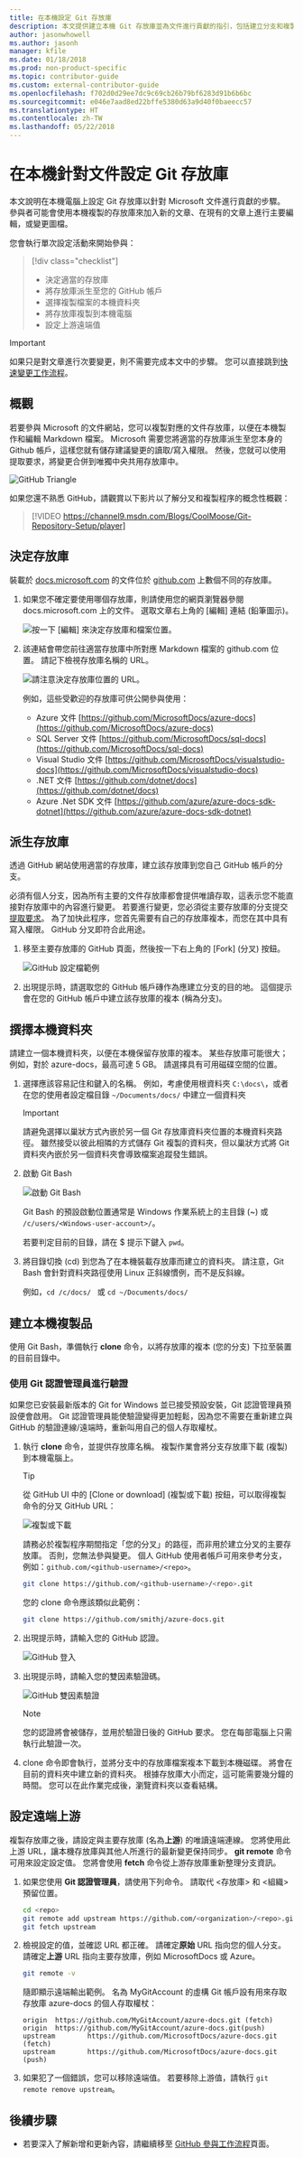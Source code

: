 ```yaml
---
title: 在本機設定 Git 存放庫
description: 本文提供建立本機 Git 存放庫並為文件進行貢獻的指引，包括建立分支和複製程序。
author: jasonwhowell
ms.author: jasonh
manager: kfile
ms.date: 01/18/2018
ms.prod: non-product-specific
ms.topic: contributor-guide
ms.custom: external-contributor-guide
ms.openlocfilehash: f702d0d29ee7dc9c69cb26b79bf6283d91b6b6bc
ms.sourcegitcommit: e046e7aad8ed22bffe5380d63a9d40f0baeecc57
ms.translationtype: HT
ms.contentlocale: zh-TW
ms.lasthandoff: 05/22/2018
---
```

# <a name="set-up-git-repository-locally-for-documentation"></a>在本機針對文件設定 Git 存放庫

本文說明在本機電腦上設定 Git 存放庫以針對 Microsoft 文件進行貢獻的步驟。 參與者可能會使用本機複製的存放庫來加入新的文章、在現有的文章上進行主要編輯，或變更圖檔。

您會執行單次設定活動來開始參與：
> [!div class="checklist"]
> * 決定適當的存放庫
> * 將存放庫派生至您的 GitHub 帳戶
> * 選擇複製檔案的本機資料夾
> * 將存放庫複製到本機電腦
> * 設定上游遠端值

> [!IMPORTANT]
> 如果只是對文章進行次要變更，則不需要完成本文中的步驟。 您可以直接跳到[快速變更工作流程](index.md#quick-edits-to-existing-documents)。
>

## <a name="overview"></a>概觀

若要參與 Microsoft 的文件網站，您可以複製對應的文件存放庫，以便在本機製作和編輯 Markdown 檔案。 Microsoft 需要您將適當的存放庫派生至您本身的 Github 帳戶，這樣您就有儲存建議變更的讀取/寫入權限。 然後，您就可以使用提取要求，將變更合併到唯獨中央共用存放庫中。

![GitHub Triangle](./media/git-and-github-initial-setup.png)

如果您還不熟悉 GitHub，請觀賞以下影片以了解分叉和複製程序的概念性概觀：

>[!VIDEO https://channel9.msdn.com/Blogs/CoolMoose/Git-Repository-Setup/player]

## <a name="determine-the-repository"></a>決定存放庫

裝載於 [docs.microsoft.com](https://docs.microsoft.com) 的文件位於 [github.com](https://www.github.com) 上數個不同的存放庫。

1. 如果您不確定要使用哪個存放庫，則請使用您的網頁瀏覽器參閱 docs.microsoft.com 上的文件。 選取文章右上角的 [編輯] 連結 (鉛筆圖示)。

   ![按一下 [編輯] 來決定存放庫和檔案位置。](media/index/edit-article.png)

2. 該連結會帶您前往適當存放庫中所對應 Markdown 檔案的 github.com 位置。 請記下檢視存放庫名稱的 URL。

   ![請注意決定存放庫位置的 URL。](media/public-repo.png)

   例如，這些受歡迎的存放庫可供公開參與使用：
   - Azure 文件 [https://github.com/MicrosoftDocs/azure-docs](https://github.com/MicrosoftDocs/azure-docs)
   - SQL Server 文件 [https://github.com/MicrosoftDocs/sql-docs](https://github.com/MicrosoftDocs/sql-docs)
   - Visual Studio 文件 [https://github.com/MicrosoftDocs/visualstudio-docs](https://github.com/MicrosoftDocs/visualstudio-docs)
   - .NET 文件 [https://github.com/dotnet/docs](https://github.com/dotnet/docs)
   - Azure .Net SDK 文件 [https://github.com/azure/azure-docs-sdk-dotnet](https://github.com/azure/azure-docs-sdk-dotnet)

## <a name="fork-the-repository"></a>派生存放庫
透過 GitHub 網站使用適當的存放庫，建立該存放庫到您自己 GitHub 帳戶的分支。

必須有個人分支，因為所有主要的文件存放庫都會提供唯讀存取，這表示您不能直接對存放庫中的內容進行變更。 若要進行變更，您必須從主要存放庫的分支提交[提取要求](git-github-fundamentals.md#pull-requests)。 為了加快此程序，您首先需要有自己的存放庫複本，而您在其中具有寫入權限。 GitHub 分叉即符合此用途。

1. 移至主要存放庫的 GitHub 頁面，然後按一下右上角的 [Fork] \(分叉\) 按鈕。

   ![GitHub 設定檔範例](./media/contribute-get-started-setup-local/fork.png)

2. 出現提示時，請選取您的 GitHub 帳戶磚作為應建立分支的目的地。 這個提示會在您的 GitHub 帳戶中建立該存放庫的複本 (稱為分支)。

## <a name="choose-a-local-folder"></a>撰擇本機資料夾
請建立一個本機資料夾，以便在本機保留存放庫的複本。 某些存放庫可能很大；例如，對於 azure-docs，最高可達 5 GB。 請選擇具有可用磁碟空間的位置。

1. 選擇應該容易記住和鍵入的名稱。 例如，考慮使用根資料夾 `C:\docs\`，或者在您的使用者設定檔目錄 `~/Documents/docs/` 中建立一個資料夾

   > [!IMPORTANT]
   > 請避免選擇以巢狀方式內嵌於另一個 Git 存放庫資料夾位置的本機資料夾路徑。 雖然接受以彼此相隣的方式儲存 Git 複製的資料夾，但以巢狀方式將 Git 資料夾內嵌於另一個資料夾會導致檔案追蹤發生錯誤。

2. 啟動 Git Bash

   ![啟動 Git Bash](./media/contribute-get-started-setup-local/gitbash-start.png)

   Git Bash 的預設啟動位置通常是 Windows 作業系統上的主目錄 (~) 或 `/c/users/<Windows-user-account>/`。

   若要判定目前的目錄，請在 $ 提示下鍵入 `pwd`。 

3. 將目錄切換 (cd) 到您為了在本機裝載存放庫而建立的資料夾。 請注意，Git Bash 會針對資料夾路徑使用 Linux 正斜線慣例，而不是反斜線。

   例如，`cd /c/docs/ ` 或 `cd ~/Documents/docs/`

## <a name="create-a-local-clone"></a>建立本機複製品

使用 Git Bash，準備執行 **clone** 命令，以將存放庫的複本 (您的分支) 下拉至裝置的目前目錄中。 

### <a name="authenticate-by-using-git-credential-manager"></a>使用 Git 認證管理員進行驗證
如果您已安裝最新版本的 Git for Windows 並已接受預設安裝，Git 認證管理員預設便會啟用。 Git 認證管理員能使驗證變得更加輕鬆，因為您不需要在重新建立與 GitHub 的驗證連線/遠端時，重新叫用自己的個人存取權杖。

1. 執行 **clone** 命令，並提供存放庫名稱。 複製作業會將分支存放庫下載 (複製) 到本機電腦上。 

    > [!Tip]
    > 從 GitHub UI 中的 [Clone or download] \(複製或下載\) 按鈕，可以取得複製命令的分叉 GitHub URL：
    >
    > ![複製或下載](./media/contribute-get-started-setup-local/clone-or-download.png)

    請務必於複製程序期間指定「您的分叉」的路徑，而非用於建立分叉的主要存放庫。 否則，您無法參與變更。 個人 GitHub 使用者帳戶可用來參考分支，例如：`github.com/<github-username>/<repo>`。

    ```bash
    git clone https://github.com/<github-username>/<repo>.git
    ```

    您的 clone 命令應該類似此範例：

    ```bash
    git clone https://github.com/smithj/azure-docs.git
    ```

2. 出現提示時，請輸入您的 GitHub 認證。

    ![GitHub 登入](./media/contribute-get-started-setup-local/github-login.png)

3. 出現提示時，請輸入您的雙因素驗證碼。

    ![GitHub 雙因素驗證](./media/contribute-get-started-setup-local/github-2fa.png)

    > [!Note]
    > 您的認證將會被儲存，並用於驗證日後的 GitHub 要求。 您在每部電腦上只需執行此驗證一次。 

4. clone 命令即會執行，並將分支中的存放庫檔案複本下載到本機磁碟。 將會在目前的資料夾中建立新的資料夾。 根據存放庫大小而定，這可能需要幾分鐘的時間。 您可以在此作業完成後，瀏覽資料夾以查看結構。

## <a name="configure-remote-upstream"></a>設定遠端上游
複製存放庫之後，請設定與主要存放庫 (名為**上游**) 的唯讀遠端連線。 您將使用此上游 URL，讓本機存放庫與其他人所進行的最新變更保持同步。 **git remote** 命令可用來設定設定值。 您將會使用 **fetch** 命令從上游存放庫重新整理分支資訊。

1. 如果您使用 **Git 認證管理員**，請使用下列命令。 請取代 \<存放庫\> 和 \<組織\> 預留位置。
   ```bash
   cd <repo>
   git remote add upstream https://github.com/<organization>/<repo>.git
   git fetch upstream
   ```

2. 檢視設定的值，並確認 URL 都正確。 請確定**原始** URL 指向您的個人分支。 請確定**上游** URL 指向主要存放庫，例如 MicrosoftDocs 或 Azure。 
   ```bash
   git remote -v 
   ```

   隨即顯示遠端輸出範例。 名為 MyGitAccount 的虛構 Git 帳戶設有用來存取存放庫 azure-docs 的個人存取權杖：
   ```output
   origin  https://github.com/MyGitAccount/azure-docs.git (fetch)
   origin  https://github.com/MyGitAccount/azure-docs.git(push)
   upstream        https://github.com/MicrosoftDocs/azure-docs.git (fetch)
   upstream        https://github.com/MicrosoftDocs/azure-docs.git (push)
   ```

3. 如果犯了一個錯誤，您可以移除遠端值。 若要移除上游值，請執行 `git remote remove upstream`。

## <a name="next-steps"></a>後續步驟
- 若要深入了解新增和更新內容，請繼續移至 [GitHub 參與工作流程](how-to-write-workflows-major.md)頁面。